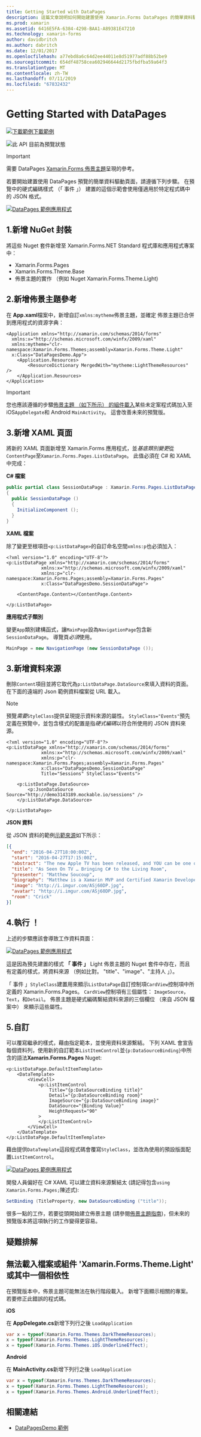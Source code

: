 ```yaml
---
title: Getting Started with DataPages
description: 這篇文章說明如何開始建置使用 Xamarin.Forms DataPages 的簡單資料驅動頁面。
ms.prod: xamarin
ms.assetid: 6416E5FA-6384-4298-BAA1-A89381E47210
ms.technology: xamarin-forms
author: davidbritch
ms.author: dabritch
ms.date: 12/01/2017
ms.openlocfilehash: a77ebd8a6c64d2ee44011e8d51977adf88b52be9
ms.sourcegitcommit: 654df48758cea602946644d2175fbdfba59a64f3
ms.translationtype: MT
ms.contentlocale: zh-TW
ms.lasthandoff: 07/11/2019
ms.locfileid: "67832432"
---
```

# <a name="getting-started-with-datapages"></a>Getting Started with DataPages

[![下載範例](~/media/shared/download.png)下載範例](https://github.com/xamarin/xamarin-forms-samples/tree/master/Pages/DataPagesDemo)

![](~/media/shared/preview.png "此 API 目前為預覽狀態")

> [!IMPORTANT]
> 需要 DataPages [Xamarin.Forms 佈景主題](~/xamarin-forms/user-interface/themes/index.md)呈現的參考。


若要開始建置使用 DataPages 預覽的簡單資料驅動頁面，請遵循下列步驟。 在預覽中的硬式編碼樣式 （「 事件 」） 建置的這個示範會使用僅適用於特定程式碼中的 JSON 格式。

[![](get-started-images/demo-sml.png "DataPages 範例應用程式")](get-started-images/demo.png#lightbox "DataPages 範例應用程式")

## <a name="1-add-nuget-packages"></a>1.新增 NuGet 封裝

將這些 Nuget 套件新增至 Xamarin.Forms.NET Standard 程式庫和應用程式專案中：

* Xamarin.Forms.Pages
* Xamarin.Forms.Theme.Base
* 佈景主題的實作 （例如 Nuget Xamarin.Forms.Theme.Light)

## <a name="2-add-theme-reference"></a>2.新增佈景主題參考

在  **App.xaml**檔案中，新增自訂`xmlns:mytheme`佈景主題，並確定 佈景主題已合併到應用程式的資源字典：

```xaml
<Application xmlns="http://xamarin.com/schemas/2014/forms"
  xmlns:x="http://schemas.microsoft.com/winfx/2009/xaml"
  xmlns:mytheme="clr-namespace:Xamarin.Forms.Themes;assembly=Xamarin.Forms.Theme.Light"
  x:Class="DataPagesDemo.App">
    <Application.Resources>
        <ResourceDictionary MergedWith="mytheme:LightThemeResources" />
    </Application.Resources>
</Application>
```

> [!IMPORTANT]
> 您也應該遵循的步驟[佈景主題 （如下所示） 的組件載入](#loadtheme)某些未定案程式碼加入至 iOS`AppDelegate`和 Android `MainActivity`。 這會改善未來的預覽版。


## <a name="3-add-a-xaml-page"></a>3.新增 XAML 頁面

將新的 XAML 頁面新增至 Xamarin.Forms 應用程式，並*基底類別變更*從`ContentPage`至`Xamarin.Forms.Pages.ListDataPage`。 此值必須在 C# 和 XAML 中完成：

**C# 檔案**

```csharp
public partial class SessionDataPage : Xamarin.Forms.Pages.ListDataPage // was ContentPage
{
  public SessionDataPage ()
  {
    InitializeComponent ();
  }
}
```

**XAML 檔案**

除了變更至根項目`<p:ListDataPage>`的自訂命名空間`xmlns:p`也必須加入：

```xaml
<?xml version="1.0" encoding="UTF-8"?>
<p:ListDataPage xmlns="http://xamarin.com/schemas/2014/forms"
             xmlns:x="http://schemas.microsoft.com/winfx/2009/xaml"
             xmlns:p="clr-namespace:Xamarin.Forms.Pages;assembly=Xamarin.Forms.Pages"
             x:Class="DataPagesDemo.SessionDataPage">

    <ContentPage.Content></ContentPage.Content>

</p:ListDataPage>
```

**應用程式子類別**

變更`App`類別建構函式，讓`MainPage`設為`NavigationPage`包含新`SessionDataPage`。 導覽頁*必須*使用。

```csharp
MainPage = new NavigationPage (new SessionDataPage ());
```

## <a name="3-add-the-datasource"></a>3.新增資料來源

刪除`Content`項目並將它取代為`p:ListDataPage.DataSource`來填入資料的頁面。 在下面的遠端的 Json 範例資料檔案從 URL 載入。

> [!NOTE]
> 預覽*需要*`StyleClass`提供呈現提示資料來源的屬性。 `StyleClass="Events"`預先定義在預覽中，並包含樣式的配置是指*硬式編碼*以符合所使用的 JSON 資料來源。

```xaml
<?xml version="1.0" encoding="UTF-8"?>
<p:ListDataPage xmlns="http://xamarin.com/schemas/2014/forms"
             xmlns:x="http://schemas.microsoft.com/winfx/2009/xaml"
             xmlns:p="clr-namespace:Xamarin.Forms.Pages;assembly=Xamarin.Forms.Pages"
             x:Class="DataPagesDemo.SessionDataPage"
             Title="Sessions" StyleClass="Events">

    <p:ListDataPage.DataSource>
        <p:JsonDataSource Source="http://demo3143189.mockable.io/sessions" />
    </p:ListDataPage.DataSource>

</p:ListDataPage>
```

**JSON 資料**

從 JSON 資料的範例[示範來源](http://demo3143189.mockable.io/sessions)如下所示：

```json
[{
  "end": "2016-04-27T18:00:00Z",
  "start": "2016-04-27T17:15:00Z",
  "abstract": "The new Apple TV has been released, and YOU can be one of the first developers to write apps for it. To make things even better, you can build these apps in C#! This session will introduce the basics of how to create a tvOS app with Xamarin, including: differences between tvOS and iOS APIs, TV user interface best practices, responding to user input, as well as the capabilities and limitations of building apps for a television. Grab some popcorn—this is going to be good!",
  "title": "As Seen On TV … Bringing C# to the Living Room",
  "presenter": "Matthew Soucoup",
  "biography": "Matthew is a Xamarin MVP and Certified Xamarin Developer from Madison, WI. He founded his company Code Mill Technologies and started the Madison Mobile .Net Developers Group.  Matt regularly speaks on .Net and Xamarin development at user groups, code camps and conferences throughout the Midwest. Matt gardens hot peppers, rides bikes, and loves Wisconsin micro-brews and cheese.",
  "image": "http://i.imgur.com/ASj60DP.jpg",
  "avatar": "http://i.imgur.com/ASj60DP.jpg",
  "room": "Crick"
}]
```

## <a name="4-run"></a>4.執行 ！

上述的步驟應該會導致工作資料頁面：

[![](get-started-images/demo-sml.png "DataPages 範例應用程式")](get-started-images/demo.png#lightbox "DataPages 範例應用程式")

這是因為預先建置的樣式 **「 事件 」** Light 佈景主題的 Nuget 套件中存在，而且有定義的樣式，將資料來源 （例如比對。 "title"、"image"、"主持人 」）。

「 事件 」`StyleClass`建置用來顯示`ListDataPage`自訂控制項`CardView`控制項中所定義的 Xamarin.Forms.Pages。 `CardView`控制項有三個屬性： `ImageSource`， `Text`，和`Detail`。 佈景主題是硬式編碼繫結資料來源的三個欄位 （來自 JSON 檔案中） 來顯示這些屬性。

## <a name="5-customize"></a>5.自訂

可以覆寫繼承的樣式，藉由指定範本，並使用資料來源繫結。 下列 XAML 會宣告每個資料列，使用新的自訂範本`ListItemControl`並`{p:DataSourceBinding}`中所含的語法**Xamarin.Forms.Pages** Nuget:

```xaml
<p:ListDataPage.DefaultItemTemplate>
    <DataTemplate>
        <ViewCell>
            <p:ListItemControl
                Title="{p:DataSourceBinding title}"
                Detail="{p:DataSourceBinding room}"
                ImageSource="{p:DataSourceBinding image}"
                DataSource="{Binding Value}"
                HeightRequest="90"
            >
            </p:ListItemControl>
        </ViewCell>
    </DataTemplate>
</p:ListDataPage.DefaultItemTemplate>
```

藉由提供`DataTemplate`這段程式碼會覆寫`StyleClass`，並改為使用的預設版面配置`ListItemControl`。

[![](get-started-images/custom-sml.png "DataPages 範例應用程式")](get-started-images/custom.png#lightbox "DataPages 範例應用程式")

開發人員偏好在 C# XAML 可以建立資料來源繫結太 (請記得包含`using Xamarin.Forms.Pages;`陳述式):

```csharp
SetBinding (TitleProperty, new DataSourceBinding ("title"));
```


很多一點的工作，若要從頭開始建立佈景主題 (請參閱[佈景主題指南](~/xamarin-forms/user-interface/themes/index.md))，但未來的預覽版本將這項執行的工作變得更容易。


## <a name="troubleshooting"></a>疑難排解

<a name="loadtheme" />

## <a name="could-not-load-file-or-assembly-xamarinformsthemelight-or-one-of-its-dependencies"></a>無法載入檔案或組件 'Xamarin.Forms.Theme.Light' 或其中一個相依性

在預覽版本中，佈景主題可能無法在執行階段載入。 新增下面顯示相關的專案。 若要修正此錯誤的程式碼。

**iOS**

在  **AppDelegate.cs**新增下列行之後 `LoadApplication`

```csharp
var x = typeof(Xamarin.Forms.Themes.DarkThemeResources);
x = typeof(Xamarin.Forms.Themes.LightThemeResources);
x = typeof(Xamarin.Forms.Themes.iOS.UnderlineEffect);
```

**Android**

在  **MainActivity.cs**新增下列行之後 `LoadApplication`

```csharp
var x = typeof(Xamarin.Forms.Themes.DarkThemeResources);
x = typeof(Xamarin.Forms.Themes.LightThemeResources);
x = typeof(Xamarin.Forms.Themes.Android.UnderlineEffect);
```



## <a name="related-links"></a>相關連結

- [DataPagesDemo 範例](https://github.com/xamarin/xamarin-forms-samples/tree/master/Pages/DataPagesDemo)
